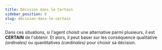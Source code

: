 ```yaml
---
title: Décision dans le Certain
sidebar_position: 6
slug: décision-dans-le-certain
---
```


Dans ces situations, si l'agent choisit une alternative parmi plusieurs, il est **CERTAIN** de l'obtenir. Et alors, il peut baser sur les conséquence qualitative _(ordinales)_ ou quantitatives _(cardinales)_ pour choisir sa décision.
